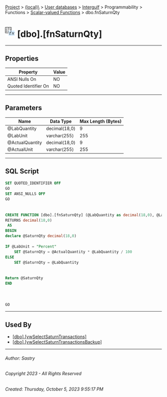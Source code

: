 #### 

[Project](../../../../../../index.md) > [(local)\\](../../../../../index.md) > [User databases](../../../../index.md) > [Intergulf](../../../index.md) > Programmability > Functions > [Scalar-valued Functions](Scalar-valued_Functions.md) > dbo.fnSaturnQty

# ![Scalar-valued Functions](../../../../../../Images/Function_Scalar32.png) [dbo].[fnSaturnQty]

---

## <a name="#properties"></a>Properties

| Property | Value |
|---|---|
| ANSI Nulls On | NO |
| Quoted Identifier On | NO |


---

## <a name="#parameters"></a>Parameters

| Name | Data Type | Max Length (Bytes) |
|---|---|---|
| @LabQuantity | decimal(18,0) | 9 |
| @LabUnit | varchar(255) | 255 |
| @ActualQuantity | decimal(18,0) | 9 |
| @ActualUnit | varchar(255) | 255 |


---

## <a name="#sqlscript"></a>SQL Script

```sql
SET QUOTED_IDENTIFIER OFF
GO
SET ANSI_NULLS OFF
GO


CREATE FUNCTION [dbo].[fnSaturnQty] (@LabQuantity as decimal(18,0), @LabUnit as VARCHAR(255),@ActualQuantity as decimal(18,0),@ActualUnit as VARCHAR(255))
RETURNS decimal(18,0)
 AS  
BEGIN 
declare @SaturnQty decimal(18,0)

IF @LabUnit = "Percent"
	SET @SaturnQty = @ActualQuantity * @LabQuantity / 100
ELSE
	SET @SaturnQty = @LabQuantity


Return @SaturnQty
END



GO

```


---

## <a name="#usedby"></a>Used By

* [[dbo].[vwSelectSaturnTransactions]](../../../Views/dbo_vwSelectSaturnTransactions.md)
* [[dbo].[vwSelectSaturnTransactionsBackup]](../../../Views/dbo_vwSelectSaturnTransactionsBackup.md)


---

###### Author:  Sastry

###### Copyright 2023 - All Rights Reserved

###### Created: Thursday, October 5, 2023 9:55:17 PM


